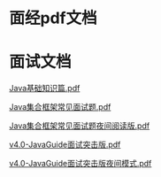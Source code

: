 # 面经pdf文档


# 面试文档
<a href="/pdf/Java基础知识篇.pdf">Java基础知识篇.pdf</a>

<a href="/pdf/Java集合框架常见面试题.pdf">Java集合框架常见面试题.pdf</a>

<a href="/pdf/Java集合框架常见面试题夜间阅读版.pdf">Java集合框架常见面试题夜间阅读版.pdf</a>

<a href="/pdf/v4.0-JavaGuide面试突击版.pdf">v4.0-JavaGuide面试突击版.pdf</a>

<a href="/pdf/v4.0-JavaGuide面试突击版夜间模式.pdf">v4.0-JavaGuide面试突击版夜间模式.pdf</a>
